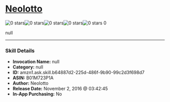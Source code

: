 # [Neolotto ](http://alexa.amazon.com/#skills/amzn1.ask.skill.b64887d2-225d-486f-9b90-99c2d3f698d7)
![0 stars](../../images/ic_star_border_black_18dp_1x.png)![0 stars](../../images/ic_star_border_black_18dp_1x.png)![0 stars](../../images/ic_star_border_black_18dp_1x.png)![0 stars](../../images/ic_star_border_black_18dp_1x.png)![0 stars](../../images/ic_star_border_black_18dp_1x.png) 0

null

***

### Skill Details

* **Invocation Name:** null
* **Category:** null
* **ID:** amzn1.ask.skill.b64887d2-225d-486f-9b90-99c2d3f698d7
* **ASIN:** B01M723P1A
* **Author:** Neolotto 
* **Release Date:** November 2, 2016 @ 03:42:45
* **In-App Purchasing:** No
